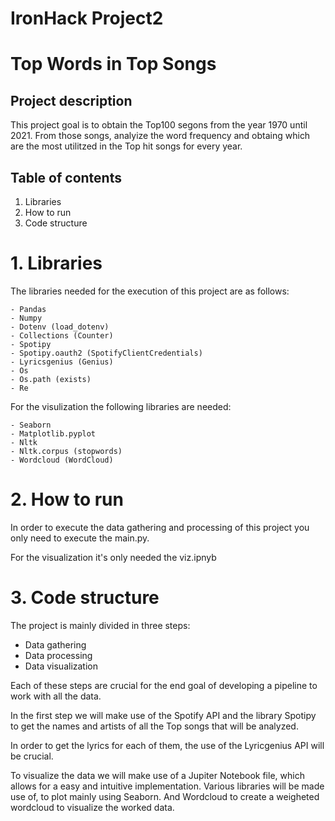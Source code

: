 # IronHack Project2

# Top Words in Top Songs

## Project description
This project goal is to obtain the Top100 segons from the year 1970 until 2021. From those songs, analyize the word frequency and obtaing which are the most utilitzed in the Top hit songs for every year.

## Table of contents
1. Libraries
2. How to run
3. Code structure

# 1. Libraries
The libraries needed for the execution of this project are as follows:

    - Pandas
    - Numpy
    - Dotenv (load_dotenv)
    - Collections (Counter)
    - Spotipy
    - Spotipy.oauth2 (SpotifyClientCredentials)
    - Lyricsgenius (Genius)
    - Os
    - Os.path (exists)
    - Re

For the visulization the following libraries are needed:

    - Seaborn
    - Matplotlib.pyplot
    - Nltk
    - Nltk.corpus (stopwords)
    - Wordcloud (WordCloud)

# 2. How to run
In order to execute the data gathering and processing of this project you only need to execute the main.py.

For the visualization it's only needed the viz.ipnyb

# 3. Code structure 
The project is mainly divided in three steps:
- Data gathering
- Data processing
- Data visualization

Each of these steps are crucial for the end goal of developing a pipeline to work with all the data. 

In the first step we will make use of the Spotify API and the library Spotipy to get the names and artists of all the Top songs that will be analyzed.

In order to get the lyrics for each of them, the use of the Lyricgenius API will be crucial.

To visualize the data we will make use of a Jupiter Notebook file, which allows for a easy and intuitive implementation. Various libraries will be made use of, to plot mainly using Seaborn. And Wordcloud to create a weigheted wordcloud to visualize the worked data.

